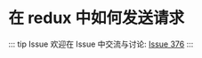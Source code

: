 # 在 redux 中如何发送请求



::: tip Issue 
 欢迎在 Issue 中交流与讨论: [Issue 376](https://github.com/shfshanyue/Daily-Question/issues/376) 
:::



